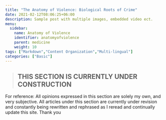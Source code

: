 ```yaml
---
title: "The Anatomy of Violence: Biological Roots of Crime"
date: 2021-02-12T08:06:25+06:00
description: Sample post with multiple images, embedded video ect.
menu:
  sidebar:
    name: Anatomy of Violence
    identifier: anatomyofviolence
    parent: medicine
    weight: 10
tags: ["Markdown","Content Organization","Multi-lingual"]
categories: ["Basic"]
---
```

>##       THIS SECTION IS CURRENTLY UNDER CONSTRUCTION

For reference: All opinions expressed in this section are solely my own, and very subjective. All articles under this section are currently under revision and constantly being rewritten and rephrased as I reread and continually update this site. Thank you
